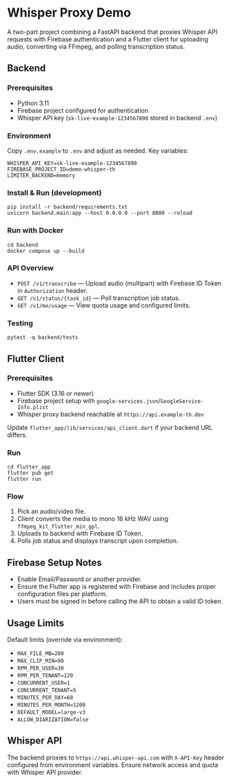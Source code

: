 # Whisper Proxy Demo

A two-part project combining a FastAPI backend that proxies Whisper API requests with Firebase authentication and a Flutter client for uploading audio, converting via FFmpeg, and polling transcription status.

## Backend

### Prerequisites
- Python 3.11
- Firebase project configured for authentication
- Whisper API key (`sk-live-example-1234567890` stored in backend `.env`)

### Environment
Copy `.env.example` to `.env` and adjust as needed. Key variables:

```
WHISPER_API_KEY=sk-live-example-1234567890
FIREBASE_PROJECT_ID=demo-whisper-th
LIMITER_BACKEND=memory
```

### Install & Run (development)

```
pip install -r backend/requirements.txt
uvicorn backend.main:app --host 0.0.0.0 --port 8080 --reload
```

### Run with Docker

```
cd backend
docker compose up --build
```

### API Overview
- `POST /v1/transcribe` — Upload audio (multipart) with Firebase ID Token in `Authorization` header.
- `GET /v1/status/{task_id}` — Poll transcription job status.
- `GET /v1/me/usage` — View quota usage and configured limits.

### Testing

```
pytest -q backend/tests
```

## Flutter Client

### Prerequisites
- Flutter SDK (3.16 or newer)
- Firebase project setup with `google-services.json`/`GoogleService-Info.plist`
- Whisper proxy backend reachable at `https://api.example-th.dev`

Update `flutter_app/lib/services/api_client.dart` if your backend URL differs.

### Run

```
cd flutter_app
flutter pub get
flutter run
```

### Flow
1. Pick an audio/video file.
2. Client converts the media to mono 16 kHz WAV using `ffmpeg_kit_flutter_min_gpl`.
3. Uploads to backend with Firebase ID Token.
4. Polls job status and displays transcript upon completion.

## Firebase Setup Notes
- Enable Email/Password or another provider.
- Ensure the Flutter app is registered with Firebase and includes proper configuration files per platform.
- Users must be signed in before calling the API to obtain a valid ID token.

## Usage Limits
Default limits (override via environment):
- `MAX_FILE_MB=200`
- `MAX_CLIP_MIN=90`
- `RPM_PER_USER=30`
- `RPM_PER_TENANT=120`
- `CONCURRENT_USER=1`
- `CONCURRENT_TENANT=5`
- `MINUTES_PER_DAY=60`
- `MINUTES_PER_MONTH=1200`
- `DEFAULT_MODEL=large-v3`
- `ALLOW_DIARIZATION=false`

## Whisper API
The backend proxies to `https://api.whisper-api.com` with `X-API-Key` header configured from environment variables. Ensure network access and quota with Whisper API provider.
